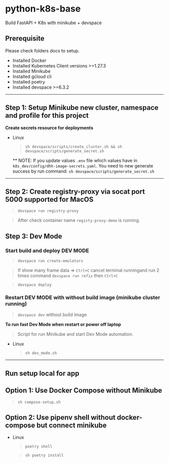 # python-k8s-base

 Build FastAPI + K8s with minikube + devspace

## Prerequisite

Please check folders docs to setup.

- Installed Docker
- Installed Kubernetes Client versions >=1.27.3
- Installed Minikube
- Installed gcloud cli
- Installed poetry
- Installed devspace >=6.3.2

---

## Step 1: Setup Minikube new cluster, namespace and profile for this project

**Create secrets resource for deployments**

- Linux
  >`sh devspace/scripts/create_cluster.sh && sh devspace/scripts/generate_secret.sh`

   ** NOTE: If you update values `.env` file which values have in `k8s_dev/config/dhh-image-secrets.yaml`.
   You need to new generate success by run command: `sh devspace/scripts/generate_secret.sh`

---

## Step 2: Create registry-proxy via socat port 5000 supported for MacOS

> `devspace run registry-proxy`

> After check container name `registy-proxy-demo` is running.

## Step 3: Dev Mode

### Start build and deploy DEV MODE
  >
  > `devspace run create-emulators`

  > If show many frame data => `Ctrl+C` cancel terminal runningand run 2 times command `devspace run refix` then `Ctrl+C`

  >`devspace deploy`

### Restart DEV MODE with without build image (minikube cluster running)

  >`devspace dev` without build image

**To run fast Dev Mode when restart or power off laptop**

> Script for run Minikube and start Dev Mode automation.

- Linux

  >`sh dev_mode.sh`

---

## Run setup local for app

## Option 1: Use Docker Compose without Minikube

  >`sh compose-setup.sh`

## Option 2: Use pipenv shell without docker-compose but connect minikube

- Linux
  >`poetry shell`

  >`sh poetry install`
